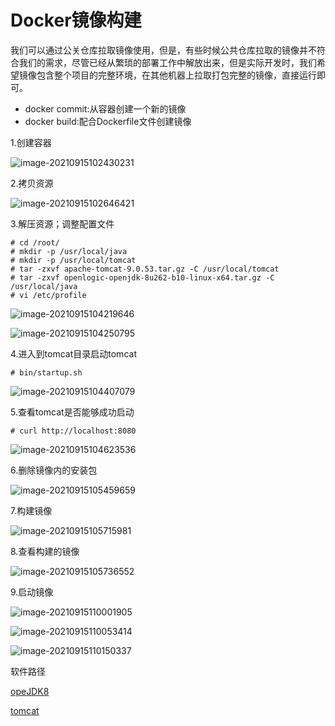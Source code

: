 # Docker镜像构建

​	我们可以通过公关仓库拉取镜像使用，但是，有些时候公共仓库拉取的镜像并不符合我们的需求，尽管已经从繁琐的部署工作中解放出来，但是实际开发时，我们希望镜像包含整个项目的完整环境，在其他机器上拉取打包完整的镜像，直接运行即可。

- docker commit:从容器创建一个新的镜像
- docker build:配合Dockerfile文件创建镜像

1.创建容器

![image-20210915102430231](https://gitee.com/hanstack/hanstack_image/raw/master/img/image-20210915102430231.png)

2.拷贝资源

![image-20210915102646421](https://gitee.com/hanstack/hanstack_image/raw/master/img/image-20210915102646421.png)

3.解压资源；调整配置文件

```shell
# cd /root/
# mkdir -p /usr/local/java
# mkdir -p /usr/local/tomcat
# tar -zxvf apache-tomcat-9.0.53.tar.gz -C /usr/local/tomcat
# tar -zxvf openlogic-openjdk-8u262-b10-linux-x64.tar.gz -C /usr/local/java
# vi /etc/profile
```

![image-20210915104219646](https://gitee.com/hanstack/hanstack_image/raw/master/img/image-20210915104219646.png)

![image-20210915104250795](https://gitee.com/hanstack/hanstack_image/raw/master/img/image-20210915104250795.png)

4.进入到tomcat目录启动tomcat

```shell
# bin/startup.sh
```

![image-20210915104407079](https://gitee.com/hanstack/hanstack_image/raw/master/img/image-20210915104407079.png)

5.查看tomcat是否能够成功启动

```shell
# curl http://localhost:8080
```

![image-20210915104623536](https://gitee.com/hanstack/hanstack_image/raw/master/img/image-20210915104623536.png)

6.删除镜像内的安装包

![image-20210915105459659](https://gitee.com/hanstack/hanstack_image/raw/master/img/image-20210915105459659.png)

7.构建镜像

![image-20210915105715981](https://gitee.com/hanstack/hanstack_image/raw/master/img/image-20210915105715981.png)

8.查看构建的镜像

![image-20210915105736552](https://gitee.com/hanstack/hanstack_image/raw/master/img/image-20210915105736552.png)

9.启动镜像

![image-20210915110001905](https://gitee.com/hanstack/hanstack_image/raw/master/img/image-20210915110001905.png)

![image-20210915110053414](https://gitee.com/hanstack/hanstack_image/raw/master/img/image-20210915110053414.png)

![image-20210915110150337](https://gitee.com/hanstack/hanstack_image/raw/master/img/image-20210915110150337.png)



软件路径

[opeJDK8](https://builds.openlogic.com/downloadJDK/openlogic-openjdk/8u262-b10/openlogic-openjdk-8u262-b10-linux-x64.tar.gz)

[tomcat](https://dlcdn.apache.org/tomcat/tomcat-9/v9.0.53/bin/apache-tomcat-9.0.53.tar.gz)